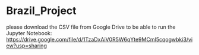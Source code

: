 # Brazil_Project
please download the CSV file from Google Drive to be able to run the Jupyter Notebook: https://drive.google.com/file/d/1TzaDxAiV0R5W6qYte9MCmI5cqogwbki3/view?usp=sharing
